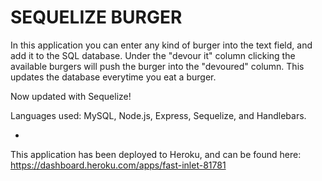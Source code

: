 # SEQUELIZE BURGER 

In this application you can enter any kind of burger into the text field, and add it to the SQL database. Under the "devour it" column clicking the available burgers will push the burger into the "devoured" column. This updates the database everytime you eat a burger.

Now updated with Sequelize! 

Languages used: MySQL, Node.js, Express, Sequelize, and Handlebars.

- 

This application has been deployed to Heroku, and can be found here:
https://dashboard.heroku.com/apps/fast-inlet-81781
